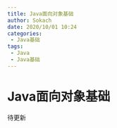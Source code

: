 ```yaml
---
title: Java面向对象基础
author: Sokach
date: 2020/10/01 10:24
categories:
 - Java基础
tags:
 - Java
 - Java基础
---
```


# Java面向对象基础

待更新
